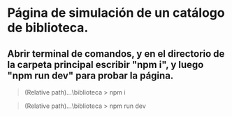 # Página de simulación de un catálogo de biblioteca.

## Abrir terminal de comandos, y en el directorio de la carpeta principal escribir "npm i", y luego "npm run dev" para probar la página.

> (Relative path)...\biblioteca > npm i

> (Relative path)...\biblioteca > npm run dev
